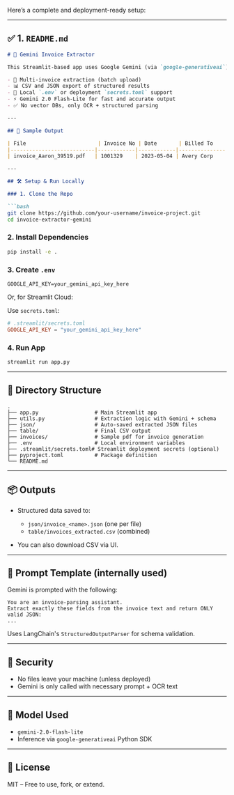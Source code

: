 Here’s a complete and deployment-ready setup:

---

## ✅ 1. `README.md`

````markdown
# 🧾 Gemini Invoice Extractor

This Streamlit-based app uses Google Gemini (via `google-generativeai`) to automatically extract structured data from scanned or digital invoice PDFs. It supports:

- 🧠 Multi-invoice extraction (batch upload)
- 📊 CSV and JSON export of structured results
- 📂 Local `.env` or deployment `secrets.toml` support
- ⚡️ Gemini 2.0 Flash-Lite for fast and accurate output
- ✅ No vector DBs, only OCR + structured parsing

---

## 📸 Sample Output

| File                       | Invoice No | Date       | Billed To     | Total   |
|---------------------------|------------|------------|---------------|---------|
| invoice_Aaron_39519.pdf   | 1001329    | 2023-05-04 | Avery Corp    | $875.00 |

---

## 🛠️ Setup & Run Locally

### 1. Clone the Repo

```bash
git clone https://github.com/your-username/invoice-project.git
cd invoice-extractor-gemini
````

### 2. Install Dependencies

```bash
pip install -e .
```

### 3. Create `.env`

```
GOOGLE_API_KEY=your_gemini_api_key_here
```

Or, for Streamlit Cloud:

Use `secrets.toml`:

```toml
# .streamlit/secrets.toml
GOOGLE_API_KEY = "your_gemini_api_key_here"
```

### 4. Run App

```bash
streamlit run app.py
```

---

## 📁 Directory Structure

```
.
├── app.py                  # Main Streamlit app
├── utils.py                # Extraction logic with Gemini + schema
├── json/                   # Auto-saved extracted JSON files
├── table/                  # Final CSV output
├── invoices/               # Sample pdf for invoice generation   
├── .env                    # Local environment variables
├── .streamlit/secrets.toml# Streamlit deployment secrets (optional)
├── pyproject.toml          # Package definition
└── README.md
```

---

## 📦 Outputs

* Structured data saved to:

  * `json/invoice_<name>.json` (one per file)
  * `table/invoices_extracted.csv` (combined)
* You can also download CSV via UI.

---

## 💬 Prompt Template (internally used)

Gemini is prompted with the following:

```
You are an invoice-parsing assistant.
Extract exactly these fields from the invoice text and return ONLY valid JSON:
...
```

Uses LangChain's `StructuredOutputParser` for schema validation.

---

## 🔐 Security

* No files leave your machine (unless deployed)
* Gemini is only called with necessary prompt + OCR text

---

## 🧠 Model Used

* `gemini-2.0-flash-lite`
* Inference via `google-generativeai` Python SDK

---

## 📃 License

MIT – Free to use, fork, or extend.

````
